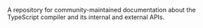 A repository for community-maintained documentation about the TypeScript compiler and its internal and external APIs.
